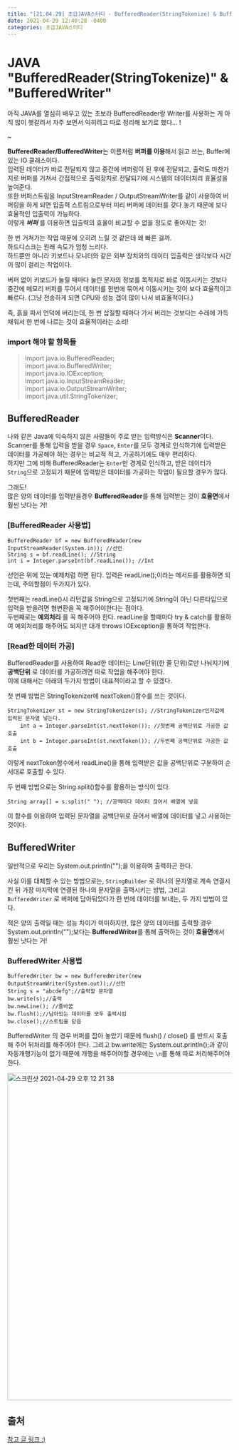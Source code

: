 ```yaml
---
title: "[21.04.29] 초급JAVA스터디 - BufferedReader(StringTokenize) & BufferedWriter"
date: 2021-04-29 12:40:28 -0400
categories: 초급JAVA스터디
---
```


# JAVA "BufferedReader(StringTokenize)" & "BufferedWriter"

아직 JAVA를 열심히 배우고 있는 초보라 BufferedReader랑 Writer를 사용하는 게 아직 많이 헷갈려서 자주 보면서 익히려고 따로 정리해 보기로 했다... !

~

**BufferedReader/BufferedWriter**는 이름처럼 **버퍼를 이용**해서 읽고 쓰는, Buffer에 있는 IO 클래스이다.      
입력된 데이터가 바로 전달되지 않고 중간에 버퍼링이 된 후에 전달되고, 출력도 마찬가지로 버퍼를 거쳐서 간접적으로 출력장치로 전달되기에 시스템의 데이터처리 효율성을 높여준다.       
또한 버퍼스트림을 InputStreamReader / OutputStreamWriter를 같이 사용하여 버퍼링을 하게 되면 입출력 스트림으로부터 미리 버퍼에 데이터를 갖다 놓기 때문에 보다 효율적인 입출력이 가능하다.       
이렇게 **_버퍼_** 를 이용하면 입출력의 효율이 비교할 수 없을 정도로 좋아지는 것!

한 번 거쳐가는 작업 때문에 오히려 느릴 것 같은데 왜 빠른 걸까.     
하드디스크는 원래 속도가 엄청 느리다.       
하드뿐만 아니라 키보드나 모니터와 같은 외부 장치와의 데이터 입출력은 생각보다 시간이 많이 걸리는 작업이다.        

버퍼 없이 키보드가 눌릴 때마다 눌린 문자의 정보를 목적지로 바로 이동시키는 것보다 중간에 메모리 버퍼를 두어서 데이터를 한번에 묶어서 이동시키는 것이 보다 효율적이고 빠르다. (그냥  전송하게 되면 CPU와 성능 갭이 많이 나서 비효율적이다.)        

즉, 흙을 파서 언덕에 버리는데, 한 번 삽질할 때마다 가서 버리는 것보다는 수레에 가득 채워서 한 번에 나르는 것이 효율적이라는 소리!  

### import 해야 할 항목들
> import java.io.BufferedReader;    
> import java.io.BufferedWriter;     
> import java.io.IOException;    
> import java.io.InputStreamReader;     
> import java.io.OutputStreamWriter;     
> import java.util.StringTokenizer;

## BufferedReader
나와 같은 Java에 익숙하지 않은 사람들이 주로 받는 입력방식은 **Scanner**이다. Scanner를 통해 입력을 받을 경우 `Space`, `Enter`를 모두 경계로 인식하기에 입력받은 데이터를 가공해야 하는 경우는 비교적 적고, 가공하기에도 매우 편리하다.         
하지만 그에 비해 BufferedReader는 `Enter`만 경계로 인식하고, 받은 데이터가 `String`으로 고정되기 때문에 입력받은 데이터를 가공하는 작업이 필요할 경우가 많다.

그래도!        
많은 양의 데이터를 입력받을경우 **BufferedReader**를 통해 입력받는 것이 **효율면**에서 훨씬 낫다는 거! 

### [BufferedReader 사용법]

	BufferedReader bf = new BufferedReader(new InputStreamReader(System.in)); //선언
	String s = bf.readLine(); //String
	int i = Integer.parseInt(bf.readLine()); //Int
	
 선언은 위에 있는 예제처럼 하면 된다. 입력은 readLine();이라는 메서드를 활용하면 되는데, 주의할점이 두가지가 있다.       
   
첫번째는 readLine()시 리턴값을 String으로 고정되기에 String이 아닌 다른타입으로 입력을 받을려면 형변환을 꼭 해주어야한다는 점이다.          
두번째로는 **예외처리** 를 꼭 해주어야 한다. readLine을 할때마다 try & catch를 활용하여 예외처리를 해주어도 되지만 대개 throws IOException을 통하여 작업한다.

### [Read한 데이터 가공]
	
 BufferedReader를 사용하여 Read한 데이터는 Line단위(한 줄 단위)로만 나눠지기에 **공백단위** 로 데이터를 가공하려면 따로 작업을 해주어야 한다.       
이에 대해서는 아래의 두가지 방법이 대표적이라고 할 수 있겠다.  
       
첫 번째 방법은 StringTokenizer에 nextToken()함수를 쓰는 것이다.      

	StringTokenizer st = new StringTokenizer(s); //StringTokenizer인자값에 입력된 문자열 넣는다.
		int a = Integer.parseInt(st.nextToken()); //첫번째 공백단위로 가공한 값 호출
		int b = Integer.parseInt(st.nextToken()); //두번째 공백단위로 가공한 값 호출

이렇게 nextToken함수에서 readLine()을 통해 입력받은 값을 공백단위로 구분하여 순서대로 호출할 수 있다.        

두 번째 방법으로는 String.split()함수를 활용하는 방식이 있다. 

	String array[] = s.split(" "); //공백마다 데이터 끊어서 배열에 넣음
	
이 함수를 이용하여 입력된 문자열을 공백단위로 끊어서 배열에 데이터를 넣고 사용하는 것이다.

## BufferedWriter
일반적으로 우리는 System.out.println("");을 이용하여 출력하곤 한다.     

사실 이를 대체할 수 있는 방법으로는, `StringBuilder` 로 하나의 문자열로 계속 연결시킨 뒤 가장 마지막에 연결된 하나의 문자열을 출력시키는 방법, 
그리고 `BufferedWriter` 로 버퍼에 담아둬았다가 한 번에 데이터를 보내는, 두 가지 방법이 있다.        

적은 양의 출력일 때는 성능 차이가 미미하지만, 많은 양의 데이터를 출력할 경우 System.out.println("");보다는 **BufferedWriter**를 통해 출력하는 것이 **효율면**에서 훨씬 낫다는 거! 

### BufferedWriter 사용법

	BufferedWriter bw = new BufferedWriter(new OutputStreamWriter(System.out));//선언
	String s = "abcdefg";//출력할 문자열
	bw.write(s);//출력
	bw.newLine(); //줄바꿈
	bw.flush();//남아있는 데이터를 모두 출력시킴
	bw.close();//스트림을 닫음

BufferedWriter 의 경우 버퍼를 잡아 놓았기 때문에 flush() / close() 를 반드시 호출해 주어 뒤처리를 해주어야 한다. 그리고 bw.write에는 System.out.println();과 같이 자동개행기능이 없기 때문에 개행을 해주어야할 경우에는 `\n`를 통해 따로 처리해주어야 한다.

<img width="734" alt="스크린샷 2021-04-29 오후 12 21 38" src="https://user-images.githubusercontent.com/63195670/116498767-7e027700-a8e5-11eb-981e-be5c4b720eb4.png">

## 출처

[참고 글 링크 :)](https://coding-factory.tistory.com/251)
